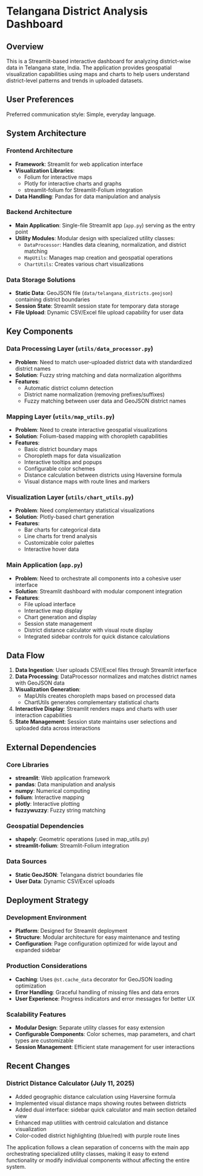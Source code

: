 # Telangana District Analysis Dashboard

## Overview

This is a Streamlit-based interactive dashboard for analyzing district-wise data in Telangana state, India. The application provides geospatial visualization capabilities using maps and charts to help users understand district-level patterns and trends in uploaded datasets.

## User Preferences

Preferred communication style: Simple, everyday language.

## System Architecture

### Frontend Architecture
- **Framework**: Streamlit for web application interface
- **Visualization Libraries**: 
  - Folium for interactive maps
  - Plotly for interactive charts and graphs
  - streamlit-folium for Streamlit-Folium integration
- **Data Handling**: Pandas for data manipulation and analysis

### Backend Architecture
- **Main Application**: Single-file Streamlit app (`app.py`) serving as the entry point
- **Utility Modules**: Modular design with specialized utility classes:
  - `DataProcessor`: Handles data cleaning, normalization, and district matching
  - `MapUtils`: Manages map creation and geospatial operations
  - `ChartUtils`: Creates various chart visualizations

### Data Storage Solutions
- **Static Data**: GeoJSON file (`data/telangana_districts.geojson`) containing district boundaries
- **Session State**: Streamlit session state for temporary data storage
- **File Upload**: Dynamic CSV/Excel file upload capability for user data

## Key Components

### Data Processing Layer (`utils/data_processor.py`)
- **Problem**: Need to match user-uploaded district data with standardized district names
- **Solution**: Fuzzy string matching and data normalization algorithms
- **Features**:
  - Automatic district column detection
  - District name normalization (removing prefixes/suffixes)
  - Fuzzy matching between user data and GeoJSON district names

### Mapping Layer (`utils/map_utils.py`)
- **Problem**: Need to create interactive geospatial visualizations
- **Solution**: Folium-based mapping with choropleth capabilities
- **Features**:
  - Basic district boundary maps
  - Choropleth maps for data visualization
  - Interactive tooltips and popups
  - Configurable color schemes
  - Distance calculation between districts using Haversine formula
  - Visual distance maps with route lines and markers

### Visualization Layer (`utils/chart_utils.py`)
- **Problem**: Need complementary statistical visualizations
- **Solution**: Plotly-based chart generation
- **Features**:
  - Bar charts for categorical data
  - Line charts for trend analysis
  - Customizable color palettes
  - Interactive hover data

### Main Application (`app.py`)
- **Problem**: Need to orchestrate all components into a cohesive user interface
- **Solution**: Streamlit dashboard with modular component integration
- **Features**:
  - File upload interface
  - Interactive map display
  - Chart generation and display
  - Session state management
  - District distance calculator with visual route display
  - Integrated sidebar controls for quick distance calculations

## Data Flow

1. **Data Ingestion**: User uploads CSV/Excel files through Streamlit interface
2. **Data Processing**: DataProcessor normalizes and matches district names with GeoJSON data
3. **Visualization Generation**: 
   - MapUtils creates choropleth maps based on processed data
   - ChartUtils generates complementary statistical charts
4. **Interactive Display**: Streamlit renders maps and charts with user interaction capabilities
5. **State Management**: Session state maintains user selections and uploaded data across interactions

## External Dependencies

### Core Libraries
- **streamlit**: Web application framework
- **pandas**: Data manipulation and analysis
- **numpy**: Numerical computing
- **folium**: Interactive mapping
- **plotly**: Interactive plotting
- **fuzzywuzzy**: Fuzzy string matching

### Geospatial Dependencies
- **shapely**: Geometric operations (used in map_utils.py)
- **streamlit-folium**: Streamlit-Folium integration

### Data Sources
- **Static GeoJSON**: Telangana district boundaries file
- **User Data**: Dynamic CSV/Excel uploads

## Deployment Strategy

### Development Environment
- **Platform**: Designed for Streamlit deployment
- **Structure**: Modular architecture for easy maintenance and testing
- **Configuration**: Page configuration optimized for wide layout and expanded sidebar

### Production Considerations
- **Caching**: Uses `@st.cache_data` decorator for GeoJSON loading optimization
- **Error Handling**: Graceful handling of missing files and data errors
- **User Experience**: Progress indicators and error messages for better UX

### Scalability Features
- **Modular Design**: Separate utility classes for easy extension
- **Configurable Components**: Color schemes, map parameters, and chart types are customizable
- **Session Management**: Efficient state management for user interactions

## Recent Changes

### District Distance Calculator (July 11, 2025)
- Added geographic distance calculation using Haversine formula
- Implemented visual distance maps showing routes between districts
- Added dual interface: sidebar quick calculator and main section detailed view
- Enhanced map utilities with centroid calculation and distance visualization
- Color-coded district highlighting (blue/red) with purple route lines

The application follows a clean separation of concerns with the main app orchestrating specialized utility classes, making it easy to extend functionality or modify individual components without affecting the entire system.